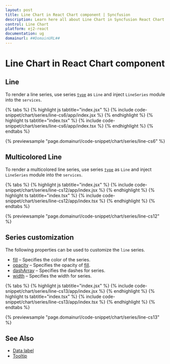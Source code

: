 ```yaml
---
layout: post
title: Line Chart in React Chart component | Syncfusion
description: Learn here all about Line Chart in Syncfusion React Chart component of Syncfusion Essential JS 2 and more.
control: Line Chart 
platform: ej2-react
documentation: ug
domainurl: ##DomainURL##
---
```

# Line Chart in React Chart component

<!-- markdownlint-disable MD036 -->

## Line

To render a line series, use series [`type`](https://ej2.syncfusion.com/react/documentation/api/chart/series/#type) as `Line` and inject `LineSeries` module into the `services`.

{% tabs %}
{% highlight js tabtitle="index.jsx" %}
{% include code-snippet/chart/series/line-cs6/app/index.jsx %}
{% endhighlight %}
{% highlight ts tabtitle="index.tsx" %}
{% include code-snippet/chart/series/line-cs6/app/index.tsx %}
{% endhighlight %}
{% endtabs %}

 {% previewsample "page.domainurl/code-snippet/chart/series/line-cs6" %}

## Multicolored Line

To render a multicolored line series, use series [`type`](https://ej2.syncfusion.com/react/documentation/api/chart/series/#type) as `Line` and inject `LineSeries` module into the `services`.

{% tabs %}
{% highlight js tabtitle="index.jsx" %}
{% include code-snippet/chart/series/line-cs12/app/index.jsx %}
{% endhighlight %}
{% highlight ts tabtitle="index.tsx" %}
{% include code-snippet/chart/series/line-cs12/app/index.tsx %}
{% endhighlight %}
{% endtabs %}

 {% previewsample "page.domainurl/code-snippet/chart/series/line-cs12" %}

## Series customization

The following properties can be used to customize the `line` series.

* [fill](https://ej2.syncfusion.com/react/documentation/api/chart/seriesModel/#fill) – Specifies the color of the series.
* [opacity](https://ej2.syncfusion.com/react/documentation/api/chart/seriesModel/#opacity) – Specifies the opacity of [fill](https://ej2.syncfusion.com/react/documentation/api/chart/seriesModel/#fill).
* [dashArray](https://ej2.syncfusion.com/react/documentation/api/chart/seriesModel/#dasharray) – Specifies the dashes for series.
* [width](https://ej2.syncfusion.com/react/documentation/api/chart/seriesModel/#width) – Specifies the width for series.

{% tabs %}
{% highlight js tabtitle="index.jsx" %}
{% include code-snippet/chart/series/line-cs13/app/index.jsx %}
{% endhighlight %}
{% highlight ts tabtitle="index.tsx" %}
{% include code-snippet/chart/series/line-cs13/app/index.tsx %}
{% endhighlight %}
{% endtabs %}

 {% previewsample "page.domainurl/code-snippet/chart/series/line-cs13" %}

## See Also

* [Data label](./data-labels)
* [Tooltip](./tool-tip)
